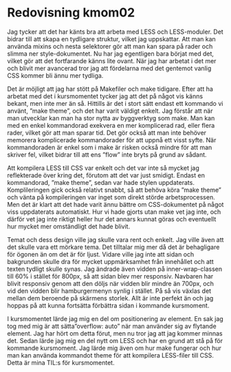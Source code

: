 ---
---
Redovisning kmom02
=========================

Jag tycker att det har känts bra att arbeta med LESS och LESS-moduler. Det bidrar till att skapa en tydligare struktur, vilket jag uppskattar. Att man kan använda mixins och nesta selektorer gör att man kan spara på rader och slimma ner style-dokumentet. Nu har jag egentligen bara börjat med det, vilket gör att det fortfarande känns lite ovant. När jag har arbetat i det mer och blivit mer avancerad tror jag att fördelarna med det gentemot vanlig CSS kommer bli ännu mer tydliga.

Det är möjligt att jag har stött på Makefiler och make tidigare. Efter att ha arbetat med det i kursmomentet tycker jag att det på något vis känns bekant, men inte mer än så. Hittills är det i stort sätt endast ett kommando vi använt, ”make theme”, och det har varit väldigt enkelt. Jag förstår att när man utvecklar kan man ha stor nytta av byggverktyg som make. Man kan med en enkel kommandorad exekvera en mer komplicerad rad, eller flera rader, vilket gör att man sparar tid. Det gör också att man inte behöver memorera komplicerade kommandorader för att uppnå ett visst syfte. När kommandoraden är enkel som i make är risken också mindre för att man skriver fel, vilket bidrar till att ens ”flow” inte bryts på grund av sådant.

Att kompilera LESS till CSS var enkelt och det var inte så mycket jag reflekterade över kring det, förutom att det var just smidigt. Endast en kommandorad, ”make theme”, sedan var hade stylen uppdaterats. Komplileringen gick också relativt snabbt, så att behöva köra ”make theme” och vänta på kompileringen var inget som direkt störde arbetsprocessen. Men det är klart att det hade varit ännu bättre om CSS-dokumentet på något viss uppdaterats automatiskt. Hur vi hade gjorts utan make vet jag inte, och därför vet jag inte riktigt heller hur det annars kunnat göras och eventuellt hur mycket mer omständligt det hade blivit.

Temat och dess design ville jag skulle vara rent och enkelt. Jag ville även att det skulle vara ett mörkare tema. Det tilltalar mig mer då det är behagligare för ögonen än om det är för ljust. Vidare ville jag inte att sidan och bakgrunden skulle dra för mycket uppmärksamhet från innehållet och att texten tydligt skulle synas. Jag ändrade även vidden på inner-wrap-classen till 60% i stället för 800px, så att sidan blev mer responsiv. Navbaren har blivit responsiv genom att den döljs när vidden blir mindre än 700px, och vid den vidden blir hamburgermenyn synlig i stället. På så vis växlas det mellan dem beroende på skärmens storlek. Allt är inte perfekt än och jag hoppas på att kunna fortsätta förbättra sidan i kommande kursmoment.

I kursmomentet lärde jag mig en del om positionering av element. En sak jag tog med mig är att sätta”overflow: auto” när man använder sig av flytande element. Jag har hört om detta förut, men nu tror jag att jag kommer minnas det. Sedan lärde jag mig en del nytt om LESS och har en grund att stå på för kommande kursmoment. Jag lärde mig även om hur make fungerar och hur man kan använda kommandot theme för att kompilera LESS-filer till CSS. Detta är mina TIL:s för kursmomentet.
